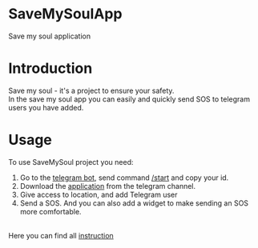 # **SaveMySoulApp**

Save my soul application

# **Introduction**

Save my soul - it's a project to ensure your safety.<br>
In the save my soul app you can easily and quickly send SOS to telegram users you have added.<br>

# **Usage**
To use SaveMySoul project you need:
  1. Go to the [telegram bot](@savemysoull_bot), send command [/start]() and copy your id.
  2. Download the [application](https://t.me/savemysoultelegramchannel) from the telegram channel.
  3. Give access to location, and add Telegram user
  4. Send a SOS. And you can also add a widget to make sending an SOS more comfortable.

<br>Here you can find all [instruction](https://save-my-soul-site-instruction.vercel.app/)
